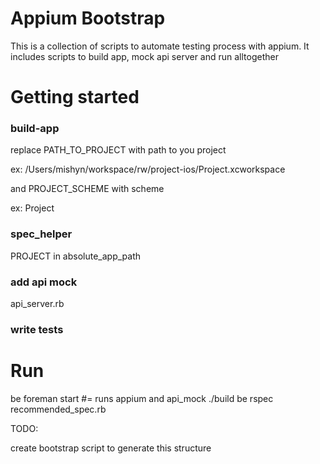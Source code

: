 # Appium Bootstrap

This is a collection of scripts to automate testing process with appium. 
It includes scripts to build app, mock api server and run alltogether


Getting started
===============

### build-app

replace PATH_TO_PROJECT with path to you project

  ex: /Users/mishyn/workspace/rw/project-ios/Project.xcworkspace

and PROJECT_SCHEME with scheme

  ex: Project

### spec_helper

PROJECT in absolute_app_path

### add api mock

api_server.rb

### write tests


Run
===

be foreman start
#= runs appium and api_mock
./build
be rspec recommended_spec.rb


TODO:

create bootstrap script to generate this structure
